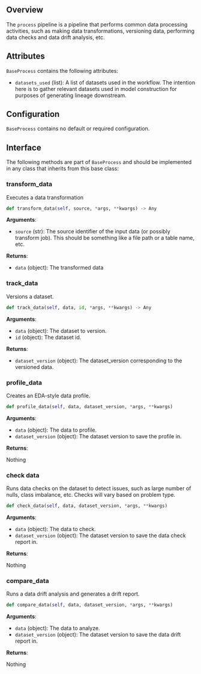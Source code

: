## Overview

The `process` pipeline is a pipeline that performs common data processing activities, such as making data transformations, versioning data, performing data checks and data drift analysis, etc. 

## Attributes

`BaseProcess` contains the following attributes: 

- `datasets_used` (list): A list of datasets used in the workflow. The intention here is to gather relevant datasets used in model construction for purposes of generating lineage downstream. 

## Configuration

`BaseProcess` contains no default or required configuration. 


## Interface

The following methods are part of `BaseProcess` and should be implemented in any class that inherits from this base class: 

### transform_data

Executes a data transformation

```python
def transform_data(self, source, *args, **kwargs) -> Any
```

**Arguments**: 

- `source` (str): The source identifier of the input data (or possibly transform job). This should be something like a file path or a table name, etc. 


**Returns**:

- `data` (object): The transformed data


### track_data

Versions a dataset. 

```python
def track_data(self, data, id, *args, **kwargs) -> Any
```

**Arguments**: 

- `data` (object): The dataset to version.
- `id` (object): The dataset id. 

**Returns**:

- `dataset_version` (object): The dataset_version corresponding to the versioned data. 


### profile_data

Creates an EDA-style data profile.

```python
def profile_data(self, data, dataset_version, *args, **kwargs)
```

**Arguments**: 

- `data` (object): The data to profile.
- `dataset_version` (object): The dataset version to save the profile in. 

**Returns**:

Nothing 

### check data

Runs data checks on the dataset to detect issues, such as large number of nulls, class imbalance, etc. Checks will vary based on problem type. 

```python
def check_data(self, data, dataset_version, *args, **kwargs)
```

**Arguments**: 

- `data` (object): The data to check.
- `dataset_version` (object): The dataset version to save the data check report in. 

**Returns**:

Nothing

### compare_data

Runs a data drift analysis and generates a drift report. 

```python
def compare_data(self, data, dataset_version, *args, **kwargs)
```

**Arguments**: 

- `data` (object): The data to analyze.
- `dataset_version` (object): The dataset version to save the data drift report in.  

**Returns**:

Nothing
